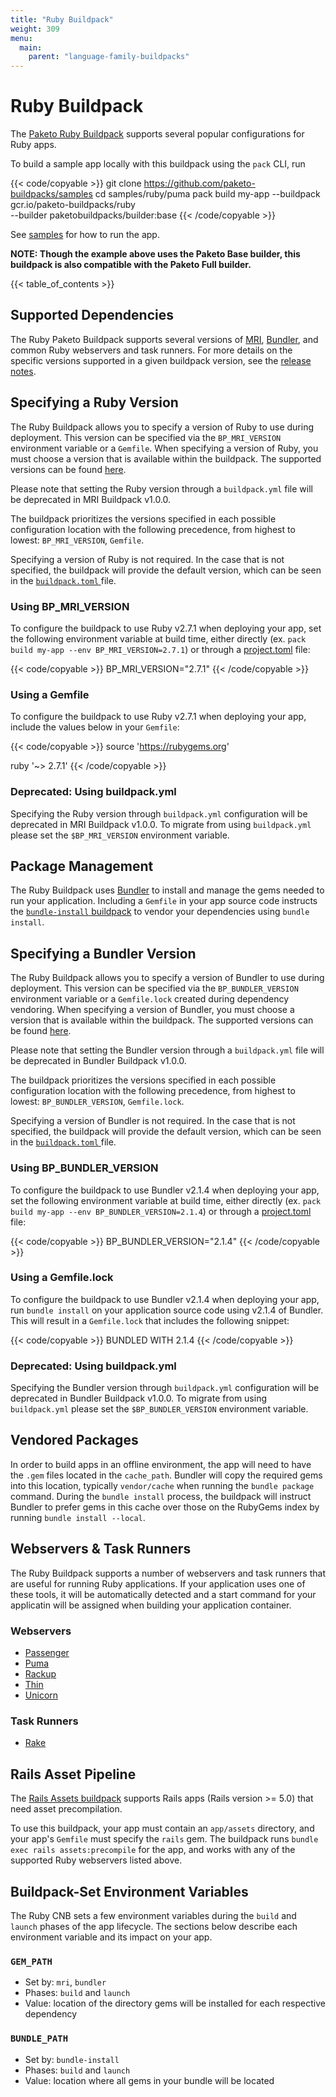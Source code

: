 ```yaml
---
title: "Ruby Buildpack"
weight: 309
menu:
  main:
    parent: "language-family-buildpacks"
---
```


# Ruby Buildpack

The [Paketo Ruby Buildpack](https://github.com/paketo-buildpacks/ruby) supports
several popular configurations for Ruby apps.

To build a sample app locally with this buildpack using the `pack` CLI, run

{{< code/copyable >}}
git clone <https://github.com/paketo-buildpacks/samples>
cd samples/ruby/puma
pack build my-app --buildpack gcr.io/paketo-buildpacks/ruby \
  --builder paketobuildpacks/builder:base
{{< /code/copyable >}}

See [samples](https://github.com/paketo-buildpacks/samples/tree/main/ruby/thin)
for how to run the app.

**NOTE: Though the example above uses the Paketo Base builder, this buildpack is
also compatible with the Paketo Full builder.**

{{< table_of_contents >}}

## Supported Dependencies

The Ruby Paketo Buildpack supports several versions of
[MRI](https://www.ruby-lang.org), [Bundler](https://bundler.io/), and common
Ruby webservers and task runners.  For more details on the specific versions
supported in a given buildpack version, see the [release
notes](https://github.com/paketo-buildpacks/ruby/releases/latest).

## Specifying a Ruby Version

The Ruby Buildpack allows you to specify a version of Ruby to use during
deployment. This version can be specified via the `BP_MRI_VERSION` environment
variable or a `Gemfile`. When specifying a version of Ruby, you must choose a version that is available
within the buildpack. The supported versions can be found
[here](https://github.com/paketo-buildpacks/mri/releases/latest).

Please note that setting the Ruby version through a `buildpack.yml` file will
be deprecated in MRI Buildpack v1.0.0.

The buildpack prioritizes the versions specified in
each possible configuration location with the following precedence, from
highest to lowest: `BP_MRI_VERSION`, `Gemfile`.

Specifying a version of Ruby is not required. In the case that is not
specified, the buildpack will provide the default version, which can be seen in
the [`buildpack.toml`
](https://github.com/paketo-buildpacks/mri/blob/main/buildpack.toml) file.

### Using BP_MRI_VERSION

To configure the buildpack to use Ruby v2.7.1 when deploying your app, set the
following environment variable at build time, either directly (ex. `pack build
my-app --env BP_MRI_VERSION=2.7.1`) or through a
[project.toml](https://github.com/buildpacks/spec/blob/main/extensions/project-descriptor.md)
file:

{{< code/copyable >}}
BP_MRI_VERSION="2.7.1"
{{< /code/copyable >}}

### Using a Gemfile

To configure the buildpack to use Ruby v2.7.1 when deploying your app, include
the values below in your `Gemfile`:

{{< code/copyable >}}
source 'https://rubygems.org'

ruby '~> 2.7.1'
{{< /code/copyable >}}

### Deprecated: Using buildpack.yml

Specifying the Ruby version through `buildpack.yml` configuration will be deprecated in MRI Buildpack v1.0.0.
To migrate from using `buildpack.yml` please set the `$BP_MRI_VERSION` environment variable.

## Package Management

The Ruby Buildpack uses [Bundler](https://bundler.io/) to install and manage
the gems needed to run your application. Including a `Gemfile` in your app
source code instructs the [`bundle-install`
buildpack](https://github.com/paketo-buildpacks/bundle-install) to vendor your
dependencies using `bundle install`.

## Specifying a Bundler Version

The Ruby Buildpack allows you to specify a version of Bundler to use during
deployment. This version can be specified via the `BP_BUNDLER_VERSION`
environment variable or a `Gemfile.lock` created during dependency vendoring.
When specifying a version of Bundler, you must choose a version that is
available within the buildpack.  The supported versions can be found
[here](https://github.com/paketo-buildpacks/bundler/releases/latest).

Please note that setting the Bundler version through a `buildpack.yml` file
will be deprecated in Bundler Buildpack v1.0.0.

The buildpack prioritizes the versions specified in each possible configuration
location with the following precedence, from
highest to lowest: `BP_BUNDLER_VERSION`, `Gemfile.lock`.

Specifying a version of Bundler is not required. In the case that is not
specified, the buildpack will provide the default version, which can be seen in
the [`buildpack.toml`
](https://github.com/paketo-buildpacks/bundler/blob/main/buildpack.toml) file.

### Using BP_BUNDLER_VERSION

To configure the buildpack to use Bundler v2.1.4 when deploying your app, set
the following environment variable at build time, either directly (ex. `pack
build my-app --env BP_BUNDLER_VERSION=2.1.4`) or through a
[project.toml](https://github.com/buildpacks/spec/blob/main/extensions/project-descriptor.md)
file:

{{< code/copyable >}}
BP_BUNDLER_VERSION="2.1.4"
{{< /code/copyable >}}

### Using a Gemfile.lock

To configure the buildpack to use Bundler v2.1.4 when deploying your app, run
`bundle install` on your application source code using v2.1.4 of Bundler. This
will result in a `Gemfile.lock` that includes the following snippet:

{{< code/copyable >}}
BUNDLED WITH
   2.1.4
{{< /code/copyable >}}

### Deprecated: Using buildpack.yml

Specifying the Bundler version through `buildpack.yml` configuration will be deprecated in Bundler Buildpack v1.0.0.
To migrate from using `buildpack.yml` please set the `$BP_BUNDLER_VERSION` environment variable.

## Vendored Packages

In order to build apps in an offline environment, the app will need to have the
`.gem` files located in the `cache_path`. Bundler will copy the required gems
into this location, typically `vendor/cache` when running the `bundle package`
command. During the `bundle install` process, the buildpack will instruct
Bundler to prefer gems in this cache over those on the RubyGems index by
running `bundle install --local`.

## Webservers & Task Runners

The Ruby Buildpack supports a number of webservers and task runners that are
useful for running Ruby applications. If your application uses one of these
tools, it will be automatically detected and a start command for your
applicatin will be assigned when building your application container.

### Webservers

* [Passenger](http://github.com/paketo-buildpacks/passenger)
* [Puma](http://github.com/paketo-buildpacks/puma)
* [Rackup](http://github.com/paketo-buildpacks/rackup)
* [Thin](http://github.com/paketo-buildpacks/thin)
* [Unicorn](http://github.com/paketo-buildpacks/unicorn)

### Task Runners

* [Rake](http://github.com/paketo-buildpacks/rake)

## Rails Asset Pipeline

The [Rails Assets buildpack](http://github.com/paketo-buildpacks/rails-assets)
supports Rails apps (Rails version >= 5.0) that need asset precompilation.

To use this buildpack, your app must contain an `app/assets` directory, and your
app's `Gemfile` must specify the `rails` gem. The buildpack runs `bundle exec rails
assets:precompile` for the app, and works with any of the supported Ruby
webservers listed above.

## Buildpack-Set Environment Variables

The Ruby CNB sets a few environment variables during the `build` and `launch`
phases of the app lifecycle. The sections below describe each environment
variable and its impact on your app.

### `GEM_PATH`

* Set by: `mri`, `bundler`
* Phases: `build` and `launch`
* Value: location of the directory gems will be installed for each respective dependency

### `BUNDLE_PATH`

* Set by: `bundle-install`
* Phases: `build` and `launch`
* Value: location where all gems in your bundle will be located

